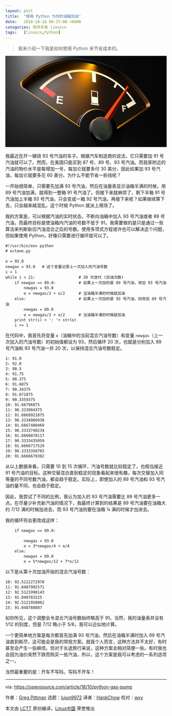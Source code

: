 ```yaml
---
layout: post
title:	"使用 Python 为你的油箱加油"
date:	2018-10-18 00:37:00 +0800 
categories:	软件开发 linuxcn 
tags:	[linuxcn,Python]
---
```




> 
> 我来介绍一下我是如何使用 Python 来节省成本的。
> 
> 
> 


![](/Asserts/Images/album/201810/18/003647fykfkj2p2kc57ezx.jpg)


我最近在开一辆烧 93 号汽油的车子。根据汽车制造商的说法，它只需要加 91 号汽油就可以了。然而，在美国只能买到 87 号、89 号、93 号汽油。而我家附近的汽油的物价水平是每增加一号，每加仑就要多付 30 美分，因此如果加 93 号汽油，每加仑就要多花 60 美分。为什么不能节省一些钱呢？


一开始很简单，只需要先加满 93 号汽油，然后在油量表显示油箱半满的时候，用 89 号汽油加满，就得到一整箱 91 号汽油了。但接下来就麻烦了，剩下半箱 91 号汽油加上半箱 93 号汽油，只会变成一箱 92 号汽油，再接下来呢？如果继续算下去，只会越来越混乱。这个时候 Python 就派上用场了。


我的方案是，可以根据汽油的实时状态，不断向油箱中加入 93 号汽油或者 89 号汽油，而最终目标是使油箱内汽油的号数不低于 91。我需要做的是只是通过一些算法来判断新旧汽油混合之后的号数。使用多项式方程或许也可以解决这个问题，但如果使用 Python，好像只需要进行循环就可以了。



```
#!/usr/bin/env python
# octane.py

o = 93.0
newgas = 93.0   # 这个变量记录上一次加入的汽油号数
i = 1
while i < 21:                   # 20 次迭代 (加油次数)
    if newgas == 89.0:          # 如果上一次加的是 89 号汽油，改加 93 号汽油
        newgas = 93.0
        o = newgas/2 + o/2      # 当油箱半满的时候就加油
    else:                       # 如果上一次加的是 93 号汽油，则改加 89 号汽油
        newgas = 89.0
        o = newgas/2 + o/2      # 当油箱半满的时候就加油
    print str(i) + ': '+ str(o)
    i += 1
```

在代码中，我首先将变量 `o`（油箱中的当前混合汽油号数）和变量 `newgas`（上一次加入的汽油号数）的初始值都设为 93，然后循环 20 次，也就是分别加入 89 号汽油和 93 号汽油一共 20 次，以保持混合汽油号数稳定。



```
1: 91.0
2: 92.0
3: 90.5
4: 91.75
5: 90.375
6: 91.6875
7: 90.34375
8: 91.671875
9: 90.3359375
10: 91.66796875
11: 90.333984375
12: 91.6669921875
13: 90.3334960938
14: 91.6667480469
15: 90.3333740234
16: 91.6666870117
17: 90.3333435059
18: 91.6666717529
19: 90.3333358765
20: 91.6666679382
```

从以上数据来看，只需要 10 到 15 次循环，汽油号数就比较稳定了，也相当接近 91 号汽油的目标。这种交替混合直到稳定的现象看起来很有趣，每次交替加入同等量的不同号数汽油，都会趋于稳定。实际上，即使加入的 89 号汽油和 93 号汽油的量不同，也会趋于稳定。


因此，我尝试了不同的比例，我认为加入的 93 号汽油需要比 89 号汽油更多一点。在尽量少补充新汽油的情况下，我最终计算到的结果是 89 号汽油要在油箱大约 7/12 满的时候加进去，而 93 号汽油则要在油箱 ¼ 满的时候才加进去。


我的循环将会更改成这样：



```
    if newgas == 89.0:            
                                 
        newgas = 93.0
        o = 3*newgas/4 + o/4      
    else:                        
        newgas = 89.0
        o = 5*newgas/12 + 7*o/12
```

以下是从第十次加油开始的混合汽油号数：



```
10: 92.5122272978
11: 91.0487992571
12: 92.5121998143
13: 91.048783225
14: 92.5121958062
15: 91.048780887
```

如你所见，这个调整会令混合汽油号数始终略高于 91。当然，我的油量表并没有 1/12 的刻度，但是 7/12 略小于 5/8，我可以近似地计算。


一个更简单地方案是每次都首先加满 93 号汽油，然后在油箱半满时加入 89 号汽油直到耗尽，这可能会是我的常规方案。就我个人而言，这种方法并不太好，有时甚至会产生一些麻烦。但对于长途旅行来说，这种方案会相对简便一些。有时我也会因为油价突然下跌而购买一些汽油，所以，这个方案是我可以考虑的一系列选项之一。


当然最重要的是：开车不写码，写码不开车！




---


via: <https://opensource.com/article/18/10/python-gas-pump>


作者：[Greg Pittman](https://opensource.com/users/greg-p) 选题：[lujun9972](https://github.com/lujun9972) 译者：[HankChow](https://github.com/HankChow) 校对：[wxy](https://github.com/wxy)


本文由 [LCTT](https://github.com/LCTT/TranslateProject) 原创编译，[Linux中国](https://linux.cn/) 荣誉推出
